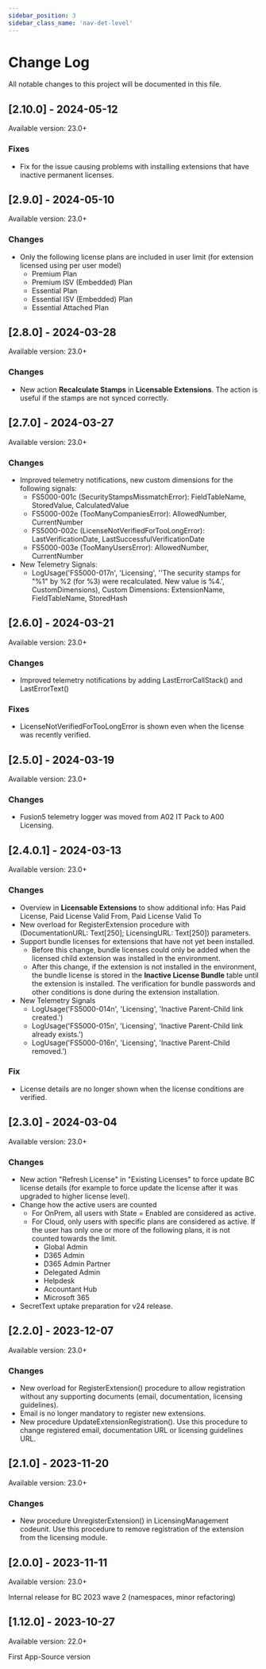 ```yaml
---
sidebar_position: 3
sidebar_class_name: 'nav-det-level'
---
```


# Change Log
All notable changes to this project will be documented in this file.
 
## [2.10.0] - 2024-05-12

Available version: 23.0+

### Fixes
- Fix for the issue causing problems with installing extensions that have inactive permanent licenses.

## [2.9.0] - 2024-05-10

Available version: 23.0+

### Changes
- Only the following license plans are included in user limit (for extension licensed using per user model)
  - Premium Plan
  - Premium ISV (Embedded) Plan
  - Essential Plan
  - Essential ISV (Embedded) Plan
  - Essential Attached Plan

## [2.8.0] - 2024-03-28

Available version: 23.0+

### Changes
- New action **Recalculate Stamps** in **Licensable Extensions**. The action is useful if the stamps are not synced correctly.

## [2.7.0] - 2024-03-27

Available version: 23.0+

### Changes
- Improved telemetry notifications, new custom dimensions for the following signals:
  - FS5000-001c (SecurityStampsMissmatchError): FieldTableName, StoredValue, CalculatedValue
  - FS5000-002e (TooManyCompaniesError): AllowedNumber, CurrentNumber
  - FS5000-002c (LicenseNotVerifiedForTooLongError): LastVerificationDate, LastSuccessfulVerificationDate
  - FS5000-003e (TooManyUsersError): AllowedNumber, CurrentNumber
- New Telemetry Signals:
  - LogUsage('FS5000-017n', 'Licensing', ''The security stamps for "%1" by %2 (for %3) were recalculated. New value is %4.', CustomDimensions), Custom Dimensions: ExtensionName, FieldTableName, StoredHash

## [2.6.0] - 2024-03-21

Available version: 23.0+

### Changes
- Improved telemetry notifications by adding LastErrorCallStack() and LastErrorText()

### Fixes
- LicenseNotVerifiedForTooLongError is shown even when the license was recently verified.

## [2.5.0] - 2024-03-19

Available version: 23.0+

### Changes
- Fusion5 telemetry logger was moved from A02 IT Pack to A00 Licensing.

## [2.4.0.1] - 2024-03-13

Available version: 23.0+

### Changes
- Overview in **Licensable Extensions** to show additional info: Has Paid License, Paid License Valid From, Paid License Valid To
- New overload for RegisterExtension procedure with (DocumentationURL: Text[250]; LicensingURL: Text[250]) parameters.
- Support bundle licenses for extensions that have not yet been installed.
  - Before this change, bundle licenses could only be added when the licensed child extension was installed in the environment.
  - After this change, if the extension is not installed in the environment, the bundle license is stored in the **Inactive License Bundle** table until the extension is installed. The verification for bundle passwords and other conditions is done during the extension installation.
- New Telemetry Signals
  - LogUsage('FS5000-014n', 'Licensing', 'Inactive Parent-Child link created.')
  - LogUsage('FS5000-015n', 'Licensing', 'Inactive Parent-Child link already exists.')
  - LogUsage('FS5000-016n', 'Licensing', 'Inactive Parent-Child removed.')

### Fix
- License details are no longer shown when the license conditions are verified.

## [2.3.0] - 2024-03-04

Available version: 23.0+

### Changes
- New action "Refresh License" in "Existing Licenses" to force update BC license details (for example to force update the license after it was upgraded to higher license level).
- Change how the active users are counted
  - For OnPrem, all users with State = Enabled are considered as active.
  - For Cloud, only users with specific plans are considered as active. If the user has only one or more of the following plans, it is not counted towards the limit.
    - Global Admin
    - D365 Admin
    - D365 Admin Partner
    - Delegated Admin
    - Helpdesk
    - Accountant Hub
    - Microsoft 365
- SecretText uptake preparation for v24 release.

## [2.2.0] - 2023-12-07

Available version: 23.0+

### Changes
- New overload for RegisterExtension() procedure to allow registration without any supporting documents (email, documentation, licensing guidelines).
- Email is no longer mandatory to register new extensions.
- New procedure UpdateExtensionRegistration(). Use this procedure to change registered email, documentation URL or licensing guidelines URL.

## [2.1.0] - 2023-11-20

Available version: 23.0+

### Changes
- New procedure UnregisterExtension() in LicensingManagement codeunit. Use this procedure to remove registration of the extension from the licensing module.

## [2.0.0] - 2023-11-11
  
Available version: 23.0+

Internal release for BC 2023 wave 2 (namespaces, minor refactoring)

## [1.12.0] - 2023-10-27
  
Available version: 22.0+

First App-Source version
